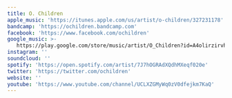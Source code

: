 ```yaml
---
title: O. Children
apple_music: 'https://itunes.apple.com/us/artist/o-children/327231178'
bandcamp: 'https://ochildren.bandcamp.com'
facebook: 'https://www.facebook.com/ochildren'
google_music: >-
   https://play.google.com/store/music/artist/O_Children?id=A4olirzirvhzfctsqjst36fajem
instagram: ''
soundcloud: ''
spotify: 'https://open.spotify.com/artist/7J7hOGRAdXQdhMXeqf020e'
twitter: 'https://twitter.com/ochildren'
website: ''
youtube: 'https://www.youtube.com/channel/UCLXZGMyWq0zV0dfejkm7KaQ'
---
```

